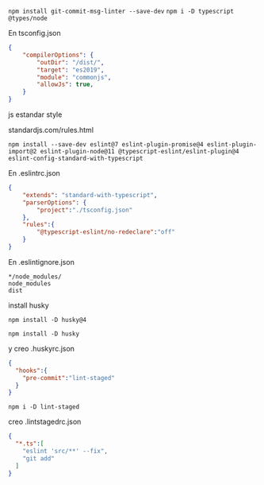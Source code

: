 `npm install git-commit-msg-linter --save-dev`
`npm i -D typescript @types/node`

En tsconfig.json
```json
{
    "compilerOptions": {
        "outDir": "/dist/",
        "target": "es2019",
        "module": "commonjs",
        "allowJs": true,
    }
}
```

js estandar style

standardjs.com/rules.html

`npm install --save-dev eslint@7 eslint-plugin-promise@4 eslint-plugin-import@2 eslint-plugin-node@11 @typescript-eslint/eslint-plugin@4 eslint-config-standard-with-typescript
`

En .eslintrc.json

```json
{
    "extends": "standard-with-typescript",
    "parserOptions": {
        "project":"./tsconfig.json"
    },
    "rules":{
        "@typescript-eslint/no-redeclare":"off"
    }
}
```

En .eslintignore.json

```
*/node_modules/
node_modules
dist
```

install husky

```node
npm install -D husky@4
 
npm install -D husky
```
y creo .huskyrc.json

```json
{
  "hooks":{
    "pre-commit":"lint-staged"
  }
}
```

`npm i -D lint-staged`

creo .lintstagedrc.json

```json
{
  "*.ts":[
    "eslint 'src/**' --fix",
    "git add"
  ]
}
```